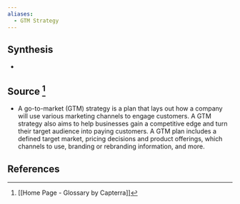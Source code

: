 ```yaml
---
aliases:
  - GTM Strategy
---
```

## Synthesis
- 
## Source [^1]
- A go-to-market (GTM) strategy is a plan that lays out how a company will use various marketing channels to engage customers. A GTM strategy also aims to help businesses gain a competitive edge and turn their target audience into paying customers. A GTM plan includes a defined target market, pricing decisions and product offerings, which channels to use, branding or rebranding information, and more.
## References

[^1]: [[Home Page - Glossary by Capterra]]